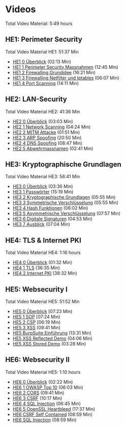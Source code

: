 # Videos

Total Video Material: 5:49 hours

## HE1: Perimeter Security

Total Video Material HE1: 51:37 Min

-   [HE1 0 Überblick](https://www.youtube.com/watch?v=mLrYxoQi_ZQ) (02:13 Min)
-   [HE1 1 Perimeter Security Massnahmen](https://www.youtube.com/watch?v=4fQifO-CbWc) (12:45 Min)
-   [HE1 2 Firewalling Grundidee](https://www.youtube.com/watch?v=eAgpe5Rv4rM) (16:21 Min)
-   [HE1 3 Firewalling Netfilter und Iptables](https://www.youtube.com/watch?v=c4L815FqOl8) (06:07 Min)
-   [HE1 4 Port Scanning](https://www.youtube.com/watch?v=xXxYFISb4gM) (14:11 Min)

## HE2: LAN-Security

Total Video Material HE2: 41:36 Min

-   [HE2 0 Überblick](https://www.youtube.com/watch?v=fCuTuUaKpXc) (03:03 Min)
-   [HE2 1 Network Scanning](https://www.youtube.com/watch?v=f7ZEQkLnK5U) (04:24 Min)
-   [HE2 2 MITM Attacke](https://www.youtube.com/watch?v=IdKLyNi8pJc) (01:51 Min)
-   [HE2 3 ARP Spoofing](https://www.youtube.com/watch?v=ogwcI1KSu38) (20:50 Min)
-   [HE2 4 DNS Spoofing](https://www.youtube.com/watch?v=Q1Xquo3wzYU) (08:47 Min)
-   [HE2 5 Abwehrmassnamen](https://www.youtube.com/watch?v=LOcP0VkotIw) (02:41 Min)

## HE3: Kryptographische Grundlagen

Total Video Material HE3: 56:41 Min

-   [HE3 0 Überblick](https://www.youtube.com/watch?v=ErPRYG3NAx4) (03:36 Min)
-   [HE3 1 Passwörter](https://www.youtube.com/watch?v=gfGs_oDX93o) (15:19 Min)
-   [HE3 2 Kryptographische Grundlagen](https://www.youtube.com/watch?v=ATK7Ri3hX8E) (05:55 Min)
-   [HE3 3 Symmetrische Verschlüsselung](https://www.youtube.com/watch?v=By4XeAHbf-k) (05:55 Min)
-   [HE3 4 Hash Funktionen](https://www.youtube.com/watch?v=8XBF0N7s0b8) (06:02 Min)
-   [HE3 5 Asymmetrische Verschlüsselung](https://www.youtube.com/watch?v=5wVjkd6zSUk) (07:57 Min)
-   [HE3 6 Digitale Signaturen](https://www.youtube.com/watch?v=df5SvrkKjjI) (04:53 Min)
-   [HE3 7 Ausblick](https://www.youtube.com/watch?v=4REORmInxhY) (07:04 Min)

## HE4: TLS & Internet PKI

Total Video Material HE4: 1:16 hours

-   [HE4 0 Überblick](https://www.youtube.com/watch?v=rwQGS1dL5zY) (01:32 Min)
-   [HE4 1 TLS](https://www.youtube.com/watch?v=G0rH6rUkHQY) (36:35 Min)
-   [HE4 2 Internet PKI](https://www.youtube.com/watch?v=OrS9we04zEc) (38:32 Min)

## HE5: Websecurity I

Total Video Material HE5: 51:52 Min

-   [HE5 0 Überblick](https://www.youtube.com/watch?v=jVBs-78p9-4) \[07:23 Min)
-   [HE5 1 SOP](https://www.youtube.com/watch?v=H5-4U14gD9k) \[07:24 Min)
-   [HE5 2 CSP](https://www.youtube.com/watch?v=9cN3Oph4V7c) \[06:19 Min)
-   [HE5 3 XSS](https://www.youtube.com/watch?v=E7qLwiKHdW4) (09:41 Min)
-   [HE5 BurpSuite Einführung](https://www.youtube.com/watch?v=H9jQyvYQRY0) (13:31 Min)
-   [HE5 XSS Reflected Demo](https://www.youtube.com/watch?v=0lnCkgBmXBA) (04:06 Min)
-   [HE5 XSS Stored Demo](https://www.youtube.com/watch?v=FZw4Za5i8GE) (03:28 Min)

## HE6: Websecurity II

Total Video Material HE5: 1:10 hours

-   [HE6 0 Überblick](https://www.youtube.com/watch?v=pgtynm-TgVY) (02:22 Min)
-   [HE6 1 OWASP Top 10](https://www.youtube.com/watch?v=A9xyPJoRJzo) (06:03 Min)
-   [HE6 2 CORS](https://www.youtube.com/watch?v=ftPvc2smRiI) (09:41 Min)
-   [HE6 3 CSRF](https://www.youtube.com/watch?v=GmRW7HbF5wY) (10:17 Min)
-   [HE6 4 SQL Injection](https://www.youtube.com/watch?v=uEd8bcWW79I) (06:45 Min)
-   [HE6 5 OpenSSL Heartbleed](https://www.youtube.com/watch?v=5Gv6LrgkLII) (17:37 Min)
-   [HE6 CSRF Self Contained](https://www.youtube.com/watch?v=75UFrGM8EX0) (08:59 Min)
-   [HE6 SQL Injection](https://www.youtube.com/watch?v=wtRPkFLa8i4) (08:59 Min)
